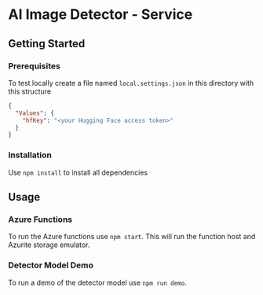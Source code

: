 # AI Image Detector - Service

## Getting Started

### Prerequisites

To test locally create a file named `local.settings.json` in this directory with this structure

 ```json
 {
   "Values": {
     "hfKey": "<your Hugging Face access token>"
   }
 }
 ```

### Installation

Use `npm install` to install all dependencies

## Usage

### Azure Functions

To run the Azure functions use `npm start`. This will run the function host and Azurite storage emulator.

### Detector Model Demo

To run a demo of the detector model use `npm run demo`.
